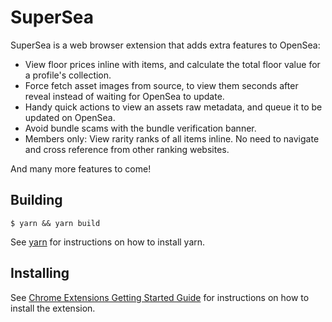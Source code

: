 # SuperSea

SuperSea is a web browser extension that adds extra features to OpenSea: 

* View floor prices inline with items, and calculate the total floor value for a profile's collection.
* Force fetch asset images  from source, to view them seconds after reveal instead of waiting for OpenSea to update.
* Handy quick actions to view an assets raw metadata, and queue it to be updated on OpenSea. 
* Avoid bundle scams with the bundle verification banner. 
* Members only: View rarity ranks of all items inline. No need to navigate and cross reference from other ranking websites. 

And many more features to come! 

## Building
```
$ yarn && yarn build
```
See [yarn](https://yarnpkg.com/en/docs/install) for instructions on how to install yarn.

## Installing
See [Chrome Extensions Getting Started Guide](https://developer.chrome.com/docs/extensions/mv3/getstarted/#manifest) for instructions on how to install the extension.
